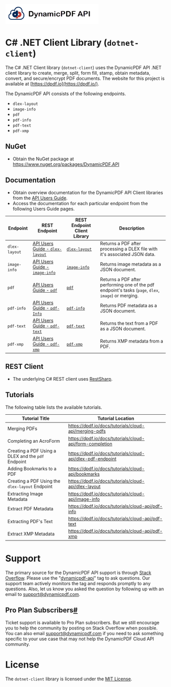 ![](./logo-banner2.png)

# C# .NET Client Library (`dotnet-client`)

The C# .NET Client library (`dotnet-client`) uses the DynamicPDF API .NET client library to create, merge, split, form fill, stamp, obtain metadata, convert, and secure/encrypt PDF documents. The website for this project is available at [https://dpdf.io](https://dpdf.io/).

The DynamicPDF API consists of the following endpoints.

* `dlex-layout`
* `image-info`
* `pdf`
* `pdf-info`
* `pdf-text`
* `pdf-xmp`

## NuGet

* Obtain the NuGet package at https://www.nuget.org/packages/DynamicPDF.API

## Documentation

* Obtain overview documentation for the DynamicPDF API Client libraries from the [API Users Guide](https://dpdf.io/docs/usersguide/cloud-api/client-libraries/cloud-api-client-libraries).
* Access the documentation for each particular endpoint from the following Users Guide pages. 

| Endpoint      | REST Endpoint                                                | REST Endpoint Client Library                                 | Description                                                  |
| ------------- | ------------------------------------------------------------ | ------------------------------------------------------------ | ------------------------------------------------------------ |
| `dlex-layout` | [API Users Guide - `dlex-layout`](https://dpdf.io/docs/usersguide/cloud-api/cloud-api-dlex-layout) | [`dlex-layout`](https://dpdf.io/docs/usersguide/cloud-api/client-libraries/client-api-dlex-layout) | Returns a PDF after processing a DLEX file with it's associated JSON data. |
| `image-info`  | [API Users Guide - `image-info`](https://dpdf.io/docs/usersguide/cloud-api/cloud-api-image-info) | [`image-info`](https://dpdf.io/docs/usersguide/cloud-api/client-libraries/client-api-image-info) | Returns image metadata as a JSON document.                   |
| `pdf`         | [API Users Guide - `pdf`](https://dpdf.io/docs/usersguide/cloud-api/cloud-api-pdf) | [`pdf`](https://dpdf.io/docs/usersguide/cloud-api/client-libraries/client-api-pdf) | Returns a PDF after performing one of the pdf endpoint's tasks (`page`, `dlex`, `image`) or merging. |
| `pdf-info`    | [API Users Guide - `pdf-Info`](https://dpdf.io/docs/usersguide/cloud-api/cloud-api-pdf-info) | [`pdf-info`](https://dpdf.io/docs/usersguide/cloud-api/client-libraries/client-api-pdf-info) | Returns PDF metadata as a JSON document.                     |
| `pdf-text`    | [API Users Guide - `pdf-text`](https://dpdf.io/docs/usersguide/cloud-api/cloud-api-pdf-text) | [`pdf-text`](https://dpdf.io/docs/usersguide/cloud-api/client-libraries/client-api-pdf-text) | Returns the text from a PDF as a JSON document.              |
| `pdf-xmp`     | [API Users Guide - `pdf-xmp`](https://dpdf.io/docs/usersguide/cloud-api/cloud-api-pdf-xmp) | [`pdf-xmp`](https://dpdf.io/docs/usersguide/cloud-api/client-libraries/client-api-pdf-xmp) | Returns XMP metadata from a PDF.                             |

## REST Client

* The underlying C# REST client uses [RestSharp](https://restsharp.dev/).

## **Tutorials**

The following table lists the available tutorials.

| Tutorial Title                                     | Tutorial Location                                            |
| -------------------------------------------------- | ------------------------------------------------------------ |
| Merging PDFs                                       | https://dpdf.io/docs/tutorials/cloud-api/merging-pdfs |
| Completing an AcroForm                             | https://dpdf.io/docs/tutorials/cloud-api/form-completion |
| Creating a PDF Using a DLEX and the `pdf` Endpoint | https://dpdf.io/docs/tutorials/cloud-api/dlex-pdf-endpoint |
| Adding Bookmarks to a PDF                          | https://dpdf.io/docs/tutorials/cloud-api/bookmarks |
| Creating a PDF Using the `dlex-layout` Endpoint    | https://dpdf.io/docs/tutorials/cloud-api/dlex-layout |
| Extracting Image Metadata                          | https://dpdf.io/docs/tutorials/cloud-api/image-info |
| Extract PDF Metadata                               | https://dpdf.io/docs/tutorials/cloud-api/pdf-info |
| Extracting PDF's Text                              | https://dpdf.io/docs/tutorials/cloud-api/pdf-text |
| Extract XMP Metadata                               | https://dpdf.io/docs/tutorials/cloud-api/pdf-xmp |

# Support

The primary source for the DynamicPDF API support is through [Stack Overflow](https://stackoverflow.com/questions/tagged/dynamicpdf-api). Please use the "[dynamicpdf-api](https://stackoverflow.com/questions/tagged/dynamicpdf-api)" tag to ask questions. Our support team actively monitors the tag and responds promptly to any questions.  Also, let us know you asked the question by following up with an email to [support@dynamicpdf.com](mailto:support@dynamicpdf.com). 

## Pro Plan Subscribers[#](https://dpdf.io/support#pro-plan-subscribers)

Ticket support is available to Pro Plan subscribers. But we still encourage you to help the community by posting on Stack Overflow when possible. You can also email [support@dynamicpdf.com](mailto:support@dynamicpdf.com) if you need to ask something specific to your use case that may not help the DynamicPDF Cloud API community.

# License

The `dotnet-client` library is licensed under the [MIT License](./LICENSE).
